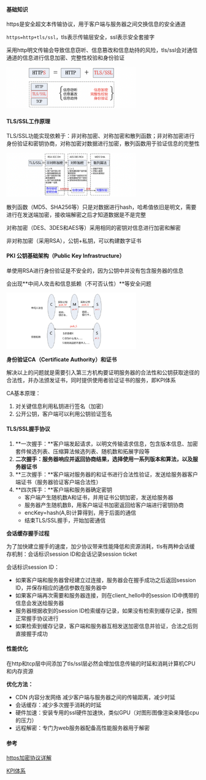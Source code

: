 #### 基础知识

https是安全超文本传输协议，用于客户端与服务器之间交换信息的安全通道

`https=http+tls/ssl`，tls表示传输层安全，ssl表示安全套接字

采用http明文传输会导致信息窃听、信息篡改和信息劫持的风险，tls/ssl会对通信通道的信息进行信息加密、完整性校验和身份验证

<img src="./https.png" alt="image-20230408104645841" style="zoom: 33%;" />

#### TLS/SSL工作原理

TLS/SSL功能实现依赖于：非对称加密、对称加密和散列函数；非对称加密进行身份验证和密钥协商，对称加密对数据进行加密，散列函数用于验证信息的完整性

<img src="./tls.png" alt="image-20230408104645842" style="zoom: 33%;" />

散列函数（MD5、SHA256等）只是对数据进行hash，哈希值依旧是明文，需要进行在发送端加密，接收端解密之后才知道数据是不是完整

对称加密（DES、3DES和AES等）采用相同的密钥对信息进行加密和解密

非对称加密（采用RSA），公钥+私钥，可以构建数字证书

#### PKI 公钥基础架构（Public Key Infrastructure）

单使用RSA进行身份验证是不安全的，因为公钥中并没有包含服务器的信息

会出现**中间人攻击和信息抵赖（不可否认性）**等安全问题

<img src="./kpi.png" alt="image-20230408104645842" style="zoom: 33%;" />

**身份验证CA（Certificate Authority）和证书**

解决以上的问题就是需要引入第三方机构要证明服务器的合法性和公钥获取途径的合法性，并办法颁发证书，同时提供使用者验证证书的服务，即KPI体系

CA基本原理：

1. 对关键信息利用私钥进行签名（加密）
2. 公开公钥，客户端可以利用公钥验证签名

#### TLS/SSL握手协议

1. **一次握手：**客户端发起请求，以明文传输请求信息，包含版本信息、加密套件候选列表、压缩算法候选列表、随机数和拓展字段等
2. **二次握手：**服务器响应并返回协商结果，选择使用一系列版本和算法，以及**服务器证书**
3. **三次握手：**客户端对服务器的和证书进行合法性验证，发送给服务器客户端证书（服务器验证客户端合法性）
4. **四次挥手：**客户端和服务器确定密钥
   + 客户端产生随机数A和证书，并用证书公钥加密，发送给服务器
   + 服务器产生随机数B，用客户端证书加密返回给客户端进行密钥协商
   + encKey=hash(A,B)计算得到，用于后面的通信
   + 结束TLS/SSL握手，开始加密通信

**会话缓存握手过程**

为了加快建立握手的速度，加少协议带来性能降低和资源消耗，tls有两种会话缓存机制：会话标识session ID和会话记录session ticket

会话标识session ID：

+ 如果客户端和服务器曾经建立过连接，服务器会在握手成功之后返回session ID，并保存相应的通信参数在服务器中
+ 如果客户端再次需要和服务器连接，则在client_hello中的session ID中携带的信息会发送给服务器
+ 服务器根据收到的session ID检索缓存记录，如果没有检索到缓存记录，按照正常握手协议进行
+ 如果检索到缓存记录，客户端和服务器互相发送加密信息并验证，合法之后则直接握手成功

#### 性能优化

在http和tcp层中间添加了tls/ssl层必然会增加信息传输的时延和消耗计算机CPU和内存资源

**优化方法：**

+ CDN 内容分发网络 减少客户端与服务器之间的传输距离，减少时延
+ 会话缓存：减少多次握手消耗的时延
+ 硬件加速：安装专用的ssl硬件加速快，类似GPU（对图形图像渲染来降低cpu的压力）
+ 远程解密：专门为web服务器配备高性能服务器用于解密

#### 参考

[https加密协议详解](https://www.wosign.com/FAQ/faq2016-0309-01.htm)

[KPI体系](https://www.wosign.com/FAQ/faq2016-0309-03.htm)
